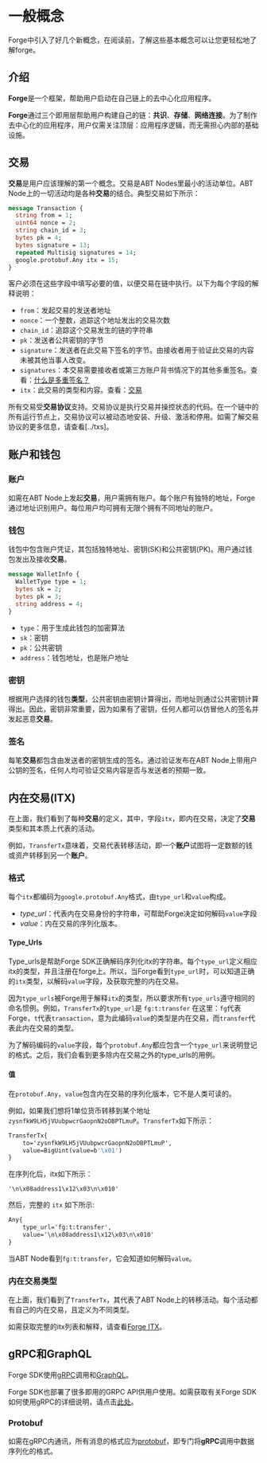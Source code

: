 # 一般概念

Forge中引入了好几个新概念，在阅读前，了解这些基本概念可以让您更轻松地了解forge。

## 介绍

**Forge**是一个框架，帮助用户启动在自己链上的去中心化应用程序。

**Forge**通过三个即用层帮助用户构建自己的链：**共识**、**存储**、**网络连接**。为了制作去中心化的应用程序，用户仅需关注顶层：应用程序逻辑，而无需担心内部的基础设施。

## 交易

**交易**是用户应该理解的第一个概念。交易是ABT Nodes里最小的活动单位。ABT Node上的一切活动均是各种**交易**的结合。典型交易如下所示：

```protobuf
message Transaction {
  string from = 1;
  uint64 nonce = 2;
  string chain_id = 3;
  bytes pk = 4;
  bytes signature = 13;
  repeated Multisig signatures = 14;
  google.protobuf.Any itx = 15;
}
```

客户必须在这些字段中填写必要的值，以便交易在链中执行。以下为每个字段的解释说明：

* `from`：发起交易的发送者地址
* `nonce`：一个整数，追踪这个地址发出的交易次数
* `chain_id`：追踪这个交易发生的链的字符串
* `pk`：发送者公共密钥的字节
* `signature`：发送者在此交易下签名的字节。由接收者用于验证此交易的内容未被其他当事人改变。
* `signatures`：本交易需要接收者或第三方账户背书情况下的其他多重签名。查看：[什么是多重签名？](../arch/multisig.md)
* `itx`：此交易的类型和内容。查看：[交易](../txs)

所有交易受**交易协议**支持。交易协议是执行交易并操控状态的代码。在一个链中的所有运行节点上，交易协议可以被动态地安装、升级、激活和停用。如需了解交易协议的更多信息，请查看[../txs]。

## 账户和钱包

### 账户

如需在ABT Node上发起**交易**，用户需拥有账户。每个账户有独特的地址，Forge通过地址识别用户。每位用户均可拥有无限个拥有不同地址的账户。

### 钱包

钱包中包含账户凭证，其包括独特地址、密钥(SK)和公共密钥(PK)。用户通过钱包发出及接收**交易**。

```protobuf
message WalletInfo {
  WalletType type = 1;
  bytes sk = 2;
  bytes pk = 3;
  string address = 4;
}
```

* `type`：用于生成此钱包的加密算法
* `sk`：密钥
* `pk`：公共密钥
* `address`：钱包地址，也是账户地址

### 密钥

根据用户选择的钱包**类型**，公共密钥由密钥计算得出，而地址则通过公共密钥计算得出。因此，密钥非常重要，因为如果有了密钥，任何人都可以仿冒他人的签名并发起恶意**交易**。

### 签名

每笔**交易**都包含由发送者的密钥生成的签名。通过验证发布在ABT Node上带用户公钥的签名，任何人均可验证交易内容是否与发送者的预期一致。

## 内在交易(ITX)

在上面，我们看到了每种**交易**的定义，其中，字段`itx`，即内在交易，决定了**交易**类型和其本质上代表的活动。

例如，`TransferTx`意味着，交易代表转移活动，即一个**账户**试图将一定数额的钱或资产转移到另一个**账户**。

### 格式

每个`itx`都编码为`google.protobuf.Any`格式，由`type_url`和`value`构成。
* _type_url_：代表内在交易身份的字符串，可帮助Forge决定如何解码`value`字段
* _value_：内在交易的序列化版本。

#### Type_Urls

Type_urls是帮助Forge SDK正确解码序列化itx的字符串。每个`type_url`定义相应itx的类型，并且注册在forge上。所以，当Forge看到`type_url`时，可以知道正确的`itx`类型，以解码`value`字段，及获取完整的内在交易。

因为`type_urls`被Forge用于解释`itx`的类型，所以要求所有`type_urls`遵守相同的命名惯例。例如，`TransferTx`的`type_url`是
    ```fg:t:transfer```
在这里：`fg`代表Forge，`t`代表`transaction`，意为此编码`value`的类型是内在交易，而`transfer`代表此内在交易的类型。

为了解码编码的`value`字段，每个`protobuf.Any`都应包含一个`type_url`来说明登记的格式。之后，我们会看到更多除内在交易之外的type_urls的用例。

#### 值

在`protobuf.Any`，`value`包含内在交易的序列化版本，它不是人类可读的。

例如，如果我们想将1单位货币转移到某个地址`zysnfkW9LH5jVUubpwcrGaopnN2oDBPTLmuP`。`TransferTx`如下所示：
```protobuf
TransferTx{
    to='zysnfkW9LH5jVUubpwcrGaopnN2oDBPTLmuP',
    value=BigUint(value=b'\x01')
}
```

在序列化后，itx如下所示：

```
'\n\x08address1\x12\x03\n\x010'
```

然后，完整的 `itx` 如下所示:

```protobuf
Any{
    type_url='fg:t:transfer',
    value='\n\x08address1\x12\x03\n\x010'
}
```

当ABT Node看到`fg:t:transfer`，它会知道如何解码`value`。

### 内在交易类型

在上面，我们看到了`TransferTx`，其代表了ABT Node上的转移活动。每个活动都有自己的内在交易，且定义为不同类型。

如需获取完整的itx列表和解释，请查看[Forge ITX](/txs)。

## gRPC和GraphQL

Forge SDK使用[gRPC](https://grpc.io/docs/)调用和[GraphQL](https://graphql.org/learn/)。

Forge SDK也部署了很多即用的GRPC API供用户使用。如需获取有关Forge SDK如何使用gRPC的详细说明，请点击[此处](../core/rpc)。

### Protobuf

如需在gRPC内通讯，所有消息的格式应为[protobuf](https://developers.google.com/protocol-buffers/)，即专门将**gRPC**调用中数据序列化的格式。
<!--stackedit_data:
eyJoaXN0b3J5IjpbMTc2OTAzMTUyMCwxNDYxNTg3OTQ2LDMzMD
E2ODk2LDEwNzU4MzAwMzAsLTE0MzU0MjM1NjgsNjk5Mjg0NDgz
LDYxNzMzODQ2M119
-->